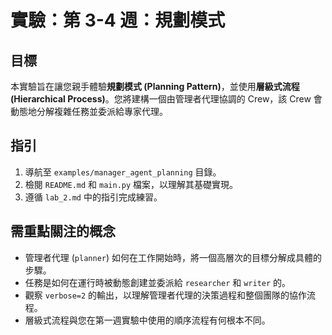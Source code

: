 # 實驗：第 3-4 週：規劃模式

## 目標

本實驗旨在讓您親手體驗**規劃模式 (Planning Pattern)**，並使用**層級式流程 (Hierarchical Process)**。您將建構一個由管理者代理協調的 Crew，該 Crew 會動態地分解複雜任務並委派給專家代理。

## 指引

1.  導航至 `examples/manager_agent_planning` 目錄。
2.  檢閱 `README.md` 和 `main.py` 檔案，以理解其基礎實現。
3.  遵循 `lab_2.md` 中的指引完成練習。

## 需重點關注的概念

-   管理者代理 (`planner`) 如何在工作開始時，將一個高層次的目標分解成具體的步驟。
-   任務是如何在運行時被動態創建並委派給 `researcher` 和 `writer` 的。
-   觀察 `verbose=2` 的輸出，以理解管理者代理的決策過程和整個團隊的協作流程。
-   層級式流程與您在第一週實驗中使用的順序流程有何根本不同。


